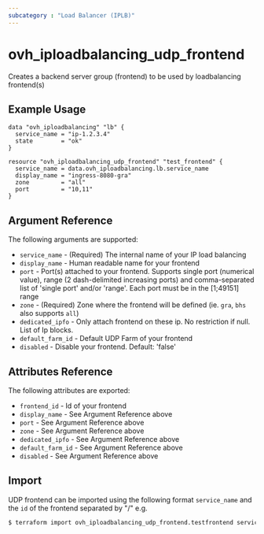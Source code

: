 ```yaml
---
subcategory : "Load Balancer (IPLB)"
---
```


# ovh_iploadbalancing_udp_frontend

Creates a backend server group (frontend) to be used by loadbalancing frontend(s)

## Example Usage

```hcl
data "ovh_iploadbalancing" "lb" {
  service_name = "ip-1.2.3.4"
  state        = "ok"
}

resource "ovh_iploadbalancing_udp_frontend" "test_frontend" {
  service_name = data.ovh_iploadbalancing.lb.service_name
  display_name = "ingress-8080-gra"
  zone         = "all"
  port         = "10,11"
}
```

## Argument Reference

The following arguments are supported:

* `service_name` - (Required) The internal name of your IP load balancing
* `display_name` - Human readable name for your frontend
* `port` - Port(s) attached to your frontend. Supports single port (numerical value), 
   range (2 dash-delimited increasing ports) and comma-separated list of 'single port' 
   and/or 'range'. Each port must be in the [1;49151] range
* `zone` - (Required) Zone where the frontend will be defined (ie. `gra`, `bhs` also supports `all`)
* `dedicated_ipfo` - Only attach frontend on these ip. No restriction if null. List of Ip blocks.
* `default_farm_id` - Default UDP Farm of your frontend
* `disabled` - Disable your frontend. Default: 'false'

## Attributes Reference

The following attributes are exported:

* `frontend_id` - Id of your frontend
* `display_name` - See Argument Reference above
* `port` - See Argument Reference above
* `zone` - See Argument Reference above
* `dedicated_ipfo` - See Argument Reference above
* `default_farm_id` - See Argument Reference above
* `disabled` - See Argument Reference above

## Import

UDP frontend can be imported using the following format `service_name` and the `id` of the frontend separated by "/" e.g.

```bash
$ terraform import ovh_iploadbalancing_udp_frontend.testfrontend service_name/frontend_id
```